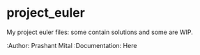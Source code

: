 # project_euler
My project euler files: some contain solutions and some are WIP. 

:Author: Prashant Mital
:Documentation: Here
